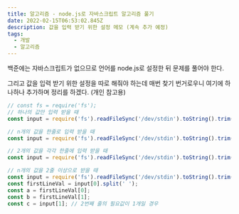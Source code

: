 ```yaml
---
title: 알고리즘 - node.js로 자바스크립트 알고리즘 풀기
date: 2022-02-15T06:53:02.845Z
description: 값을 입력 받기 위한 설정 메모 (계속 추가 예정)
tags:
  - 개발
  - 알고리즘
---
```

백준에는 자바스크립트가 없으므로 언어를 node.js로 설정한 뒤 문제를 풀어야 한다. 

그리고 값을 입력 받기 위한 설정을 따로 해줘야 하는데 매번 찾기 번거로우니 여기에 하나하나 추가하며 정리를 하겠다. (개인 참고용)

```javascript
// const fs = require('fs');
// 하나의 값만 입력 받을 때
const input = require('fs').readFileSync('/dev/stdin').toString().trim();

// n개의 값을 한줄로 입력 받을 때
const input = require('fs').readFileSync('/dev/stdin').toString().trim().split(' '); 

// 2개의 값을 각각 한줄에 입력 받을 때
const input = require('fs').readFileSync('/dev/stdin').toString().trim().split('\n');

// n개의 값을 2줄 이상으로 받을 때
const input = require('fs').readFileSync('/dev/stdin').toString().trim().split('\n');
const firstLineVal = input[0].split(' '); 
const a = firstLineVal[0];
const b = firstLineVal[1];
const c = input[1]; // 2번째 줄의 필요값이 1개일 경우
```